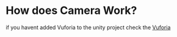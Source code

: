 # How does Camera Work?
if you havent added Vuforia to the unity project check the [Vuforia](mdLibrary/VUFORIA.md)
